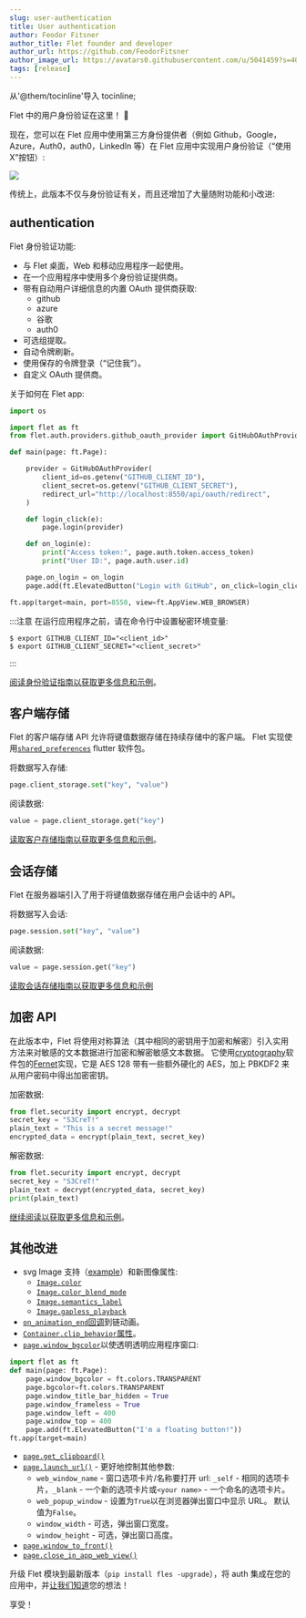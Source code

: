 ```yaml
---
slug: user-authentication
title: User authentication
author: Feodor Fitsner
author_title: Flet founder and developer
author_url: https://github.com/FeodorFitsner
author_image_url: https://avatars0.githubusercontent.com/u/5041459?s=400&v=4
tags: [release]
---
```


从'@them/tocinline'导入 tocinline;

Flet 中的用户身份验证在这里！ 🎉

现在，您可以在 Flet 应用中使用第三方身份提供者（例如 Github，Google，Azure，Auth0，auth0，LinkedIn 等）在 Flet 应用中实现用户身份验证（“使用 X”按钮）:

<img src="/website/img/docs/getting-started/authentication/github-oauth-authorize.png" className="screenshot-40" />

传统上，此版本不仅与身份验证有关，而且还增加了大量随附功能和小改进:

<tocinline toc = {toc} maxheadinglevel = {2} />

## authentication

Flet 身份验证功能:

- 与 Flet 桌面，Web 和移动应用程序一起使用。
- 在一个应用程序中使用多个身份验证提供商。
- 带有自动用户详细信息的内置 OAuth 提供商获取:
  - github
  - azure
  - 谷歌
  - auth0
- 可选组提取。
- 自动令牌刷新。
- 使用保存的令牌登录（“记住我”）。
- 自定义 OAuth 提供商。

关于如何在 Flet app:

```python
import os

import flet as ft
from flet.auth.providers.github_oauth_provider import GitHubOAuthProvider

def main(page: ft.Page):

    provider = GitHubOAuthProvider(
        client_id=os.getenv("GITHUB_CLIENT_ID"),
        client_secret=os.getenv("GITHUB_CLIENT_SECRET"),
        redirect_url="http://localhost:8550/api/oauth/redirect",
    )

    def login_click(e):
        page.login(provider)

    def on_login(e):
        print("Access token:", page.auth.token.access_token)
        print("User ID:", page.auth.user.id)

    page.on_login = on_login
    page.add(ft.ElevatedButton("Login with GitHub", on_click=login_click))

ft.app(target=main, port=8550, view=ft.AppView.WEB_BROWSER)
```

:::注意
在运行应用程序之前，请在命令行中设置秘密环境变量:

```
$ export GITHUB_CLIENT_ID="<client_id>"
$ export GITHUB_CLIENT_SECRET="<client_secret>"
```

:::

[阅读身份验证指南以获取更多信息和示例](/docs/guides/python/authentication)。

## 客户端存储

Flet 的客户端存储 API 允许将键值数据存储在持续存储中的客户端。 Flet 实现使用[`shared_preferences`](https://pub.dev/packages/shared_preferences) flutter 软件包。

将数据写入存储:

```python
page.client_storage.set("key", "value")
```

阅读数据:

```python
value = page.client_storage.get("key")
```

[读取客户存储指南以获取更多信息和示例](/docs/guides/python/client-storage)。

## 会话存储

Flet 在服务器端引入了用于将键值数据存储在用户会话中的 API。

将数据写入会话:

```python
page.session.set("key", "value")
```

阅读数据:

```python
value = page.session.get("key")
```

[读取会话存储指南以获取更多信息和示例](/docs/guides/python/session-storage)

## 加密 API

在此版本中，Flet 将使用对称算法（其中相同的密钥用于加密和解密）引入实用方法来对敏感的文本数据进行加密和解密敏感文本数据。 它使用[cryptography](https://pypi.org/project/cryptography/)软件包的[Fernet](https://github.com/fernet/spec/blob/master/Spec.md)实现，它是 AES 128 带有一些额外硬化的 AES，加上 PBKDF2 来从用户密码中得出加密密钥。

加密数据:

```python
from flet.security import encrypt, decrypt
secret_key = "S3CreT!"
plain_text = "This is a secret message!"
encrypted_data = encrypt(plain_text, secret_key)
```

解密数据:

```python
from flet.security import encrypt, decrypt
secret_key = "S3CreT!"
plain_text = decrypt(encrypted_data, secret_key)
print(plain_text)
```

[继续阅读以获取更多信息和示例](/docs/guides/python/encrypting-sensitive-data)。

## 其他改进

- svg Image 支持（[example](https://github.com/flet-dev/examples/blob/main/python/controls/image/svg-image.py)）和新图像属性:
  - [`Image.color`](/docs/controls/image#color)
  - [`Image.color_blend_mode`](/docs/controls/image#color_blend_mode)
  - [`Image.semantics_label`](/docs/controls/image#semantics_label)
  - [`Image.gapless_playback`](/docs/controls/image#gapless_playback)
- [`on_animation_end`回调](/docs/guides/python/animations#animation-end-callback)到链动画。
- [`Container.clip_behavior`属性](/docs/controls/container#clip_behavior)。
- [`page.window_bgcolor`](/docs/controls/page#window_bgcolor)以使透明透明应用程序窗口:

```python
import flet as ft
def main(page: ft.Page):
    page.window_bgcolor = ft.colors.TRANSPARENT
    page.bgcolor=ft.colors.TRANSPARENT
    page.window_title_bar_hidden = True
    page.window_frameless = True
    page.window_left = 400
    page.window_top = 400
    page.add(ft.ElevatedButton("I'm a floating button!"))
ft.app(target=main)
```

- [`page.get_clipboard()`](/docs/controls/page#get_clipboard)
- [`page.launch_url()`](/docs/controls/page#launch_urlurl) - 更好地控制其他参数:
  - `web_window_name` - 窗口选项卡片/名称要打开 url: `_self` - 相同的选项卡片，`_blank` - 一个新的选项卡片或`<your name>` - 一个命名的选项卡片。
  - `web_popup_window` - 设置为`True`以在浏览器弹出窗口中显示 URL。 默认值为`False`。
  - `window_width` - 可选，弹出窗口宽度。
  - `window_height` - 可选，弹出窗口高度。
- [`page.window_to_front()`](/docs/controls/page#window_to_front)
- [`page.close_in_app_web_view()`](/docs/controls/page#close_in_app_web_view)

升级 Flet 模块到最新版本（`pip install fles -upgrade`），将 auth 集成在您的应用中，并[让我们知道](https://discord.gg/dzWXP8SHG8)您的想法！

享受！
